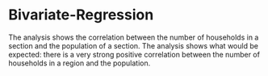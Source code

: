 # Bivariate-Regression
  The analysis shows the correlation between the number of households in a section and the population of a section. The analysis shows what would be expected: there is a very strong positive correlation between the number of households in a region and the population.
